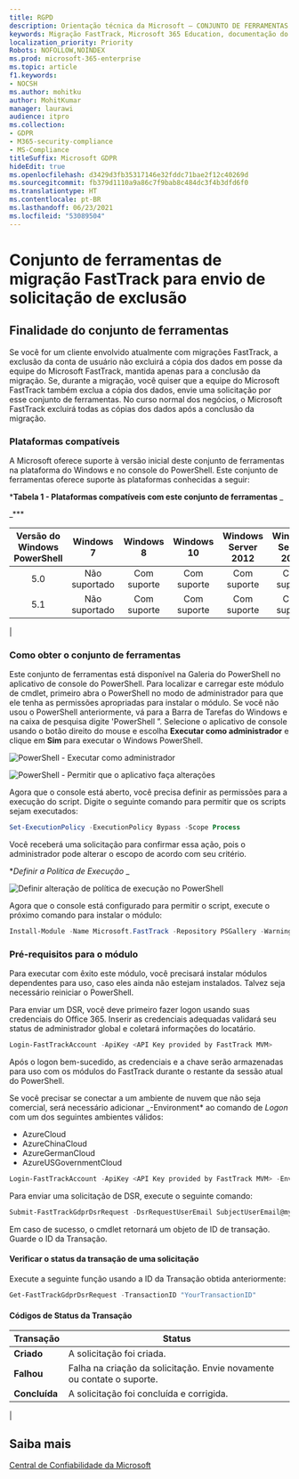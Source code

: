 ```yaml
---
title: RGPD
description: Orientação técnica da Microsoft — CONJUNTO DE FERRAMENTAS DE MIGRAÇÕES FASTTRACK PARA ENVIAR SOLICITAÇÃO DE EXCLUSÃO
keywords: Migração FastTrack, Microsoft 365 Education, documentação do Microsoft 365, RGPD
localization_priority: Priority
Robots: NOFOLLOW,NOINDEX
ms.prod: microsoft-365-enterprise
ms.topic: article
f1.keywords:
- NOCSH
ms.author: mohitku
author: MohitKumar
manager: laurawi
audience: itpro
ms.collection:
- GDPR
- M365-security-compliance
- MS-Compliance
titleSuffix: Microsoft GDPR
hideEdit: true
ms.openlocfilehash: d3429d3fb35317146e32fddc71bae2f12c40269d
ms.sourcegitcommit: fb379d1110a9a86c7f9bab8c484dc3f4b3dfd6f0
ms.translationtype: HT
ms.contentlocale: pt-BR
ms.lasthandoff: 06/23/2021
ms.locfileid: "53089504"
---
```

# <a name="fasttrack-migration-toolset-for-submitting-delete-request"></a>Conjunto de ferramentas de migração FastTrack para envio de solicitação de exclusão

## <a name="toolset-purpose"></a>Finalidade do conjunto de ferramentas

Se você for um cliente envolvido atualmente com migrações FastTrack, a exclusão da conta de usuário não excluirá a cópia dos dados em posse da equipe do Microsoft FastTrack, mantida apenas para a conclusão da migração. Se, durante a migração, você quiser que a equipe do Microsoft FastTrack também exclua a cópia dos dados, envie uma solicitação por esse conjunto de ferramentas. No curso normal dos negócios, o Microsoft FastTrack excluirá todas as cópias dos dados após a conclusão da migração.

### <a name="supported-platforms"></a>Plataformas compatíveis

A Microsoft oferece suporte à versão inicial deste conjunto de ferramentas na plataforma do Windows e no console do PowerShell. Este conjunto de ferramentas oferece suporte às plataformas conhecidas a seguir:

***Tabela 1 - Plataformas compatíveis com este conjunto de ferramentas** _

_***

|Versão do Windows PowerShell|Windows 7|Windows 8|Windows 10|Windows Server 2012|Windows Server 2016|
|:---:|:---:|:---:|:---:|:---:|:---:|
|5.0|Não suportado|Com suporte|Com suporte|Com suporte|Com suporte|
|5.1|Não suportado|Com suporte|Com suporte|Com suporte|Com suporte|
|

### <a name="obtaining-the-toolset"></a>Como obter o conjunto de ferramentas

Este conjunto de ferramentas está disponível na Galeria do PowerShell no aplicativo de console do PowerShell. Para localizar e carregar este módulo de cmdlet, primeiro abra o PowerShell no modo de administrador para que ele tenha as permissões apropriadas para instalar o módulo. Se você não usou o PowerShell anteriormente, vá para a Barra de Tarefas do Windows e na caixa de pesquisa digite 'PowerShell ”. Selecione o aplicativo de console usando o botão direito do mouse e escolha **Executar como administrador** e clique em **Sim** para executar o Windows PowerShell.

![PowerShell - Executar como administrador](../media/fasttrack-powershell_image.png)

![PowerShell - Permitir que o aplicativo faça alterações](../media/fasttrack-run-powershell_image.png)

Agora que o console está aberto, você precisa definir as permissões para a execução do script. Digite o seguinte comando para permitir que os scripts sejam executados:

```powershell
Set-ExecutionPolicy -ExecutionPolicy Bypass -Scope Process
```

Você receberá uma solicitação para confirmar essa ação, pois o administrador pode alterar o escopo de acordo com seu critério.

**_Definir a Política de Execução_* _

![Definir alteração de política de execução no PowerShell](../media/powershell-set-execution-policy_image.png)

Agora que o console está configurado para permitir o script, execute o próximo comando para instalar o módulo:

```powershell
Install-Module -Name Microsoft.FastTrack -Repository PSGallery -WarningAction SilentlyContinue -Force
```

### <a name="prerequisites-for-module"></a>Pré-requisitos para o módulo

Para executar com êxito este módulo, você precisará instalar módulos dependentes para uso, caso eles ainda não estejam instalados. Talvez seja necessário reiniciar o PowerShell.

Para enviar um DSR, você deve primeiro fazer logon usando suas credenciais do Office 365. Inserir as credenciais adequadas validará seu status de administrador global e coletará informações do locatário.

```powershell
Login-FastTrackAccount -ApiKey <API Key provided by FastTrack MVM>
```

Após o logon bem-sucedido, as credenciais e a chave serão armazenadas para uso com os módulos do FastTrack durante o restante da sessão atual do PowerShell.

Se você precisar se conectar a um ambiente de nuvem que não seja comercial, será necessário adicionar  _-Environment* ao comando de *Logon* com um dos seguintes ambientes válidos:

- AzureCloud
- AzureChinaCloud
- AzureGermanCloud
- AzureUSGovernmentCloud

```powershell
Login-FastTrackAccount -ApiKey <API Key provided by FastTrack MVM> -Environment <cloud environment>
```

Para enviar uma solicitação de DSR, execute o seguinte comando:

```powershell
Submit-FastTrackGdprDsrRequest -DsrRequestUserEmail SubjectUserEmail@mycompany.com
```

Em caso de sucesso, o cmdlet retornará um objeto de ID de transação. Guarde o ID da Transação.

#### <a name="checking-the-status-of-a-request-transaction"></a>Verificar o status da transação de uma solicitação

Execute a seguinte função usando a ID da Transação obtida anteriormente:

```powershell
Get-FastTrackGdprDsrRequest -TransactionID "YourTransactionID"
```

#### <a name="transaction-status-codes"></a>Códigos de Status da Transação

|Transação|Status|
|---|---|
|**Criado**|A solicitação foi criada.|
|**Falhou**|Falha na criação da solicitação. Envie novamente ou contate o suporte.|
|**Concluída**|A solicitação foi concluída e corrigida.|
|

<!-- original version: **Created**  Request has been created<br/>**Failed** Request failed to create, please resubmit, or contact support<br/>**Completed** Request has been completed and sanitized -->

## <a name="learn-more"></a>Saiba mais

[Central de Confiabilidade da Microsoft](https://www.microsoft.com/trust-center/privacy/gdpr-overview)
